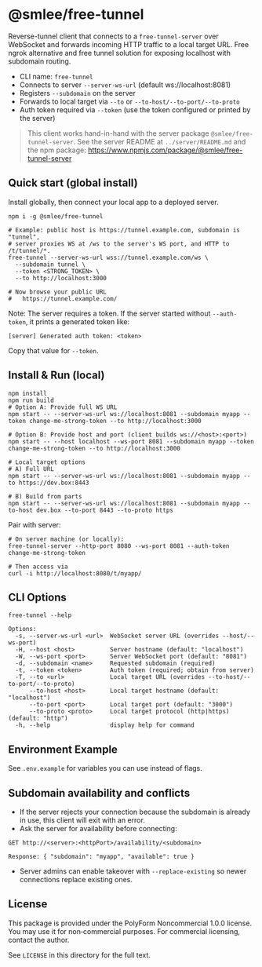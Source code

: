 # @smlee/free-tunnel

Reverse-tunnel client that connects to a `free-tunnel-server` over WebSocket and forwards incoming HTTP traffic to a local target URL. Free ngrok alternative and free tunnel solution for exposing localhost with subdomain routing.

- CLI name: `free-tunnel`
- Connects to server `--server-ws-url` (default ws://localhost:8081)
- Registers `--subdomain` on the server
- Forwards to local target via `--to` or `--to-host/--to-port/--to-proto`
- Auth token required via `--token` (use the token configured or printed by the server)

> This client works hand-in-hand with the server package `@smlee/free-tunnel-server`.
> See the server README at `../server/README.md` and the npm package:
> https://www.npmjs.com/package/@smlee/free-tunnel-server

## Quick start (global install)

Install globally, then connect your local app to a deployed server.

```
npm i -g @smlee/free-tunnel

# Example: public host is https://tunnel.example.com, subdomain is "tunnel",
# server proxies WS at /ws to the server's WS port, and HTTP to /t/tunnel/*.
free-tunnel --server-ws-url wss://tunnel.example.com/ws \
  --subdomain tunnel \
  --token <STRONG_TOKEN> \
  --to http://localhost:3000

# Now browse your public URL
#   https://tunnel.example.com/
```

Note: The server requires a token. If the server started without `--auth-token`, it prints a generated token like:

```
[server] Generated auth token: <token>
```
Copy that value for `--token`.

## Install & Run (local)

```
npm install
npm run build
# Option A: Provide full WS URL
npm start -- --server-ws-url ws://localhost:8081 --subdomain myapp --token change-me-strong-token --to http://localhost:3000

# Option B: Provide host and port (client builds ws://<host>:<port>)
npm start -- --host localhost --ws-port 8081 --subdomain myapp --token change-me-strong-token --to http://localhost:3000

# Local target options
# A) Full URL
npm start -- --server-ws-url ws://localhost:8081 --subdomain myapp --to https://dev.box:8443

# B) Build from parts
npm start -- --server-ws-url ws://localhost:8081 --subdomain myapp --to-host dev.box --to-port 8443 --to-proto https
```

Pair with server:
```
# On server machine (or locally):
free-tunnel-server --http-port 8080 --ws-port 8081 --auth-token change-me-strong-token

# Then access via
curl -i http://localhost:8080/t/myapp/
```

## CLI Options

```
free-tunnel --help

Options:
  -s, --server-ws-url <url>  WebSocket server URL (overrides --host/--ws-port)
  -H, --host <host>          Server hostname (default: "localhost")
  -W, --ws-port <port>       Server WebSocket port (default: "8081")
  -d, --subdomain <name>     Requested subdomain (required)
  -t, --token <token>        Auth token (required; obtain from server)
  -T, --to <url>             Local target URL (overrides --to-host/--to-port/--to-proto)
      --to-host <host>       Local target hostname (default: "localhost")
      --to-port <port>       Local target port (default: "3000")
      --to-proto <proto>     Local target protocol (http|https) (default: "http")
  -h, --help                 display help for command
```

## Environment Example

See `.env.example` for variables you can use instead of flags.

## Subdomain availability and conflicts

- If the server rejects your connection because the subdomain is already in use, this client will exit with an error.
- Ask the server for availability before connecting:

```
GET http://<server>:<httpPort>/availability/<subdomain>

Response: { "subdomain": "myapp", "available": true }
```

- Server admins can enable takeover with `--replace-existing` so newer connections replace existing ones.

## License

This package is provided under the PolyForm Noncommercial 1.0.0 license. You may use it for non‑commercial purposes. For commercial licensing, contact the author.

See `LICENSE` in this directory for the full text.

